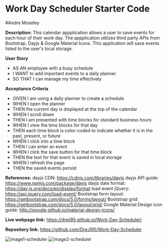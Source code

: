 # Work Day Scheduler Starter Code
#Andre Moseley

**Description:** 
This calendar appplication allows a user to save events for each hour of their work day. The appplication utilizes third party APIs from Bootstrap, Dayjs & Google Material Icons. This application will save events listed to the user's local storage.

**User Story**
- AS AN employee with a busy schedule
- I WANT to add important events to a daily planner
- SO THAT I can manage my time effectively

**Acceptance Criteria**
- GIVEN I am using a daily planner to create a schedule
- WHEN I open the planner
- THEN the current day is displayed at the top of the calendar
- WHEN I scroll down
- THEN I am presented with time blocks for standard business hours
- WHEN I view the time blocks for that day
- THEN each time block is color-coded to indicate whether it is in the past, present, or future
- WHEN I click into a time block
- THEN I can enter an event
- WHEN I click the save button for that time block
- THEN the text for that event is saved in local storage
- WHEN I refresh the page
- THEN the saved events persist

**References:** 
dayjs CDN: https://cdnjs.com/libraries/dayjs
dayjs API guide: https://www.npmjs.com/package/dayjs
dayjs date format: https://day.js.org/docs/en/display/format
load event jQuery: https://api.jquery.com/load-event/
Bootstrap form layout: https://getbootstrap.com/docs/5.0/forms/layout/
Bootstrap grid: https://getbootstrap.com/docs/5.0/layout/grid/
Google Material Design icon guide: http://google.github.io/material-design-icons/

**Live webpage link:** https://dreji95.github.io/Work-Day-Scheduler/

**Repository link:** https://github.com/DreJI95/Work-Day-Scheduler

![image1-scheduler](https://user-images.githubusercontent.com/76451565/112784985-f34a0600-9020-11eb-85f5-0519d3171ca0.PNG)
![image2-scheduler](https://user-images.githubusercontent.com/76451565/112784986-f3e29c80-9020-11eb-94fc-7034c897bd7b.PNG)
